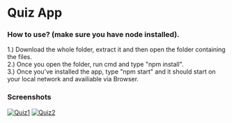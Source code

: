 # Quiz App

### How to use? (make sure you have node installed).

1.) Download the whole folder, extract it and then open the folder containing the files.
<br>
2.) Once you open the folder, run cmd and type "npm install".
<br>
3.) Once you've installed the app, type "npm start" and it should start on your local network and availiable via Browser. 

### Screenshots 
<a href="https://imgbb.com/"><img src="https://i.ibb.co/YW9TJM6/Quiz1.jpg" alt="Quiz1" border="0"></a>
<a href="https://imgbb.com/"><img src="https://i.ibb.co/92vJ2zL/Quiz2.jpg" alt="Quiz2" border="0"></a>
